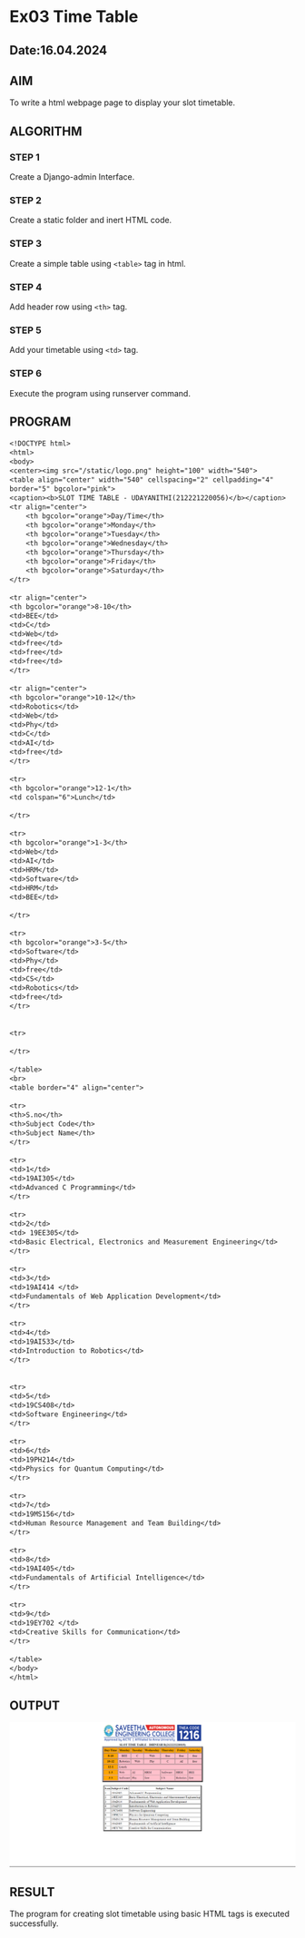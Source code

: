 # Ex03 Time Table
## Date:16.04.2024

## AIM
To write a html webpage page to display your slot timetable.

## ALGORITHM
### STEP 1
Create a Django-admin Interface.

### STEP 2
Create a static folder and inert HTML code.

### STEP 3
Create a simple table using ```<table>``` tag in html.

### STEP 4
Add header row using ```<th>``` tag.

### STEP 5
Add your timetable using ```<td>``` tag.

### STEP 6
Execute the program using runserver command.

## PROGRAM
```
<!DOCTYPE html>
<html>
<body>
<center><img src="/static/logo.png" height="100" width="540">
<table align="center" width="540" cellspacing="2" cellpadding="4" border="5" bgcolor="pink">
<caption><b>SLOT TIME TABLE - UDAYANITHI(212221220056)</b></caption>
<tr align="center">
    <th bgcolor="orange">Day/Time</th>
    <th bgcolor="orange">Monday</th>
    <th bgcolor="orange">Tuesday</th>
    <th bgcolor="orange">Wednesday</th>
    <th bgcolor="orange">Thursday</th>
    <th bgcolor="orange">Friday</th>
    <th bgcolor="orange">Saturday</th>
</tr>

<tr align="center">
<th bgcolor="orange">8-10</th>
<td>BEE</td>
<td>C</td>
<td>Web</td>
<td>free</td>
<td>free</td>
<td>free</td>
</tr>

<tr align="center">
<th bgcolor="orange">10-12</th>
<td>Robotics</td>
<td>Web</td>
<td>Phy</td>
<td>C</td>
<td>AI</td>
<td>free</td>
</tr>

<tr>
<th bgcolor="orange">12-1</th>
<td colspan="6">Lunch</td>

</tr>

<tr>
<th bgcolor="orange">1-3</th>
<td>Web</td>
<td>AI</td>
<td>HRM</td>
<td>Software</td>
<td>HRM</td>
<td>BEE</td>

</tr>

<tr>
<th bgcolor="orange">3-5</th>
<td>Software</td>
<td>Phy</td>
<td>free</td>
<td>CS</td>
<td>Robotics</td>
<td>free</td>
</tr>


<tr>

</tr>

</table>
<br>
<table border="4" align="center">

<tr>
<th>S.no</th>
<th>Subject Code</th>
<th>Subject Name</th>
</tr>

<tr>
<td>1</td>
<td>19AI305</td>
<td>Advanced C Programming</td>
</tr>

<tr>
<td>2</td>
<td> 19EE305</td>
<td>Basic Electrical, Electronics and Measurement Engineering</td>
</tr>

<tr>
<td>3</td>
<td>19AI414 </td>
<td>Fundamentals of Web Application Development</td>
</tr>

<tr>
<td>4</td>
<td>19AI533</td>
<td>Introduction to Robotics</td>
</tr>


<tr>
<td>5</td>
<td>19CS408</td>
<td>Software Engineering</td>
</tr>

<tr>
<td>6</td>
<td>19PH214</td>
<td>Physics for Quantum Computing</td>
</tr>
 
<tr>
<td>7</td>
<td>19MS156</td>
<td>Human Resource Management and Team Building</td>
</tr>

<tr>
<td>8</td>
<td>19AI405</td>
<td>Fundamentals of Artificial Intelligence</td>
</tr>

<tr>
<td>9</td>
<td>19EY702 </td>
<td>Creative Skills for Communication</td>
</tr>

</table>
</body>
</html>
```


## OUTPUT
![alt text](<Screenshot 2024-03-20 163934.png>)

## RESULT
The program for creating slot timetable using basic HTML tags is executed successfully.
